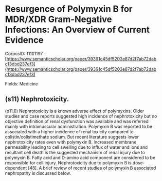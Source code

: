 # Resurgence of Polymyxin B for MDR/XDR Gram-Negative Infections: An Overview of Current Evidence

CorpusID: 11101197 - [https://www.semanticscholar.org/paper/39361c45df5203e87d2f7ab72dabc13dbd237ef3](https://www.semanticscholar.org/paper/39361c45df5203e87d2f7ab72dabc13dbd237ef3)

Fields: Medicine

## (s11) Nephrotoxicity.
(p11.0) Nephrotoxicity is a known adverse effect of polymyxins. Older studies and case reports suggested high incidence of nephrotoxicity but no objective definition of renal dysfunction was available and was referred mainly with intramuscular administration. Polymyxin B was reported to be associated with a higher incidence of renal toxicity compared to colistin/colistimethate sodium. But recent literature suggests lower nephrotoxicity rates even with polymyxin B. Increased membrane permeability leading to cell swelling due to influx of water and ions and resultant cell death is the suggested mechanism of renal injury due to polymyxin B. Fatty acid and D-amino acid component are considered to be responsible for cell injury. Nephrotoxicity due to polymyxin B is dose-dependent [48]. A brief review of recent studies of polymyxin B associated nephropathy is discussed below.
